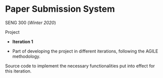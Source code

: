 # Paper Submission System
SENG 300 (*Winter 2020*)

Project
- **Iteration 1**

- Part of developing the project in different iterations, following the AGILE methodology.

Source code to implement the necessary functionalities put into effect for this iteration.

